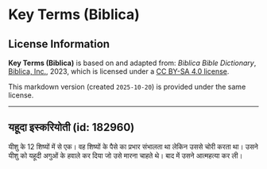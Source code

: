 # Key Terms (Biblica)

## License Information

**Key Terms (Biblica)** is based on and adapted from: _Biblica Bible Dictionary_, [Biblica, Inc.](https://www.biblica.com/), 2023, which is licensed under a [CC BY-SA 4.0 license](https://creativecommons.org/licenses/by-sa/4.0/legalcode.en).

This markdown version (created `2025-10-20`) is provided under the same license.



--------------------------------

## यहूदा इस्करियोती (id: 182960)

यीशु के 12 शिष्यों में से एक। वह शिष्यों के पैसे का प्रभार संभालता था लेकिन उससे चोरी करता था। उसने यीशु को यहूदी अगुओं के हवाले कर दिया जो उसे मारना चाहते थे। बाद में उसने आत्महत्या कर ली।



